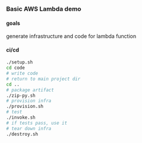 ### Basic AWS Lambda demo

#### goals
generate infrastructure and code for lambda function

#### ci/cd
```bash
./setup.sh
cd code
# write code
# return to main project dir
cd ..
# package artifact
./zip-py.sh
# provision infra
./provision.sh
# test
./invoke.sh
# if tests pass, use it 
# tear down infra
./destroy.sh
```
